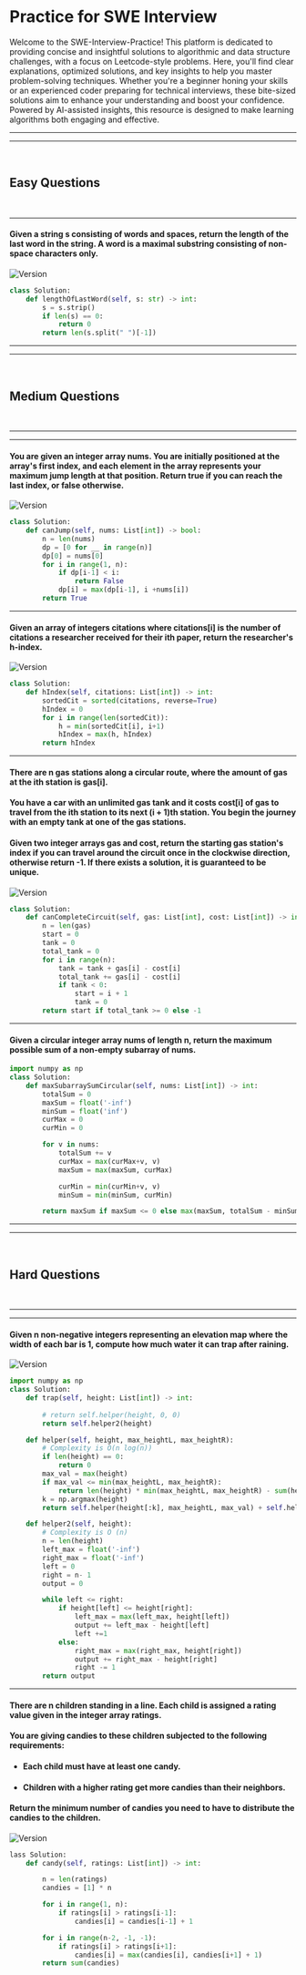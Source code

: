 # **Practice for SWE Interview**
Welcome to the SWE-Interview-Practice! This platform is dedicated to providing concise and insightful solutions to algorithmic and data structure challenges, with a focus on Leetcode-style problems. Here, you'll find clear explanations, optimized solutions, and key insights to help you master problem-solving techniques. Whether you're a beginner honing your skills or an experienced coder preparing for technical interviews, these bite-sized solutions aim to enhance your understanding and boost your confidence. Powered by AI-assisted insights, this resource is designed to make learning algorithms both engaging and effective.

***
***
&nbsp;
## **Easy Questions**
&nbsp;

***
#### Given a string s consisting of words and spaces, return the length of the last word in the string. A word is a maximal substring consisting of non-space characters only.

![Version](https://img.shields.io/badge/String-blue)  
```python
class Solution:
    def lengthOfLastWord(self, s: str) -> int:
        s = s.strip()
        if len(s) == 0:
            return 0
        return len(s.split(" ")[-1])
```

***
***
&nbsp;
## **Medium Questions**
&nbsp;

***

***
#### You are given an integer array nums. You are initially positioned at the array's first index, and each element in the array represents your maximum jump length at that position. Return true if you can reach the last index, or false otherwise.

![Version](https://img.shields.io/badge/Array-white)  
```python
class Solution:
    def canJump(self, nums: List[int]) -> bool:
        n = len(nums)
        dp = [0 for __ in range(n)]
        dp[0] = nums[0]
        for i in range(1, n):
            if dp[i-1] < i:
                return False
            dp[i] = max(dp[i-1], i +nums[i])
        return True
```

***
#### Given an array of integers citations where citations[i] is the number of citations a researcher received for their ith paper, return the researcher's h-index.

![Version](https://img.shields.io/badge/Array-white)  
```python
class Solution:
    def hIndex(self, citations: List[int]) -> int:
        sortedCit = sorted(citations, reverse=True)
        hIndex = 0
        for i in range(len(sortedCit)):
            h = min(sortedCit[i], i+1)
            hIndex = max(h, hIndex)
        return hIndex
```

***
#### There are n gas stations along a circular route, where the amount of gas at the ith station is gas[i].

#### You have a car with an unlimited gas tank and it costs cost[i] of gas to travel from the ith station to its next (i + 1)th station. You begin the journey with an empty tank at one of the gas stations.

#### Given two integer arrays gas and cost, return the starting gas station's index if you can travel around the circuit once in the clockwise direction, otherwise return -1. If there exists a solution, it is guaranteed to be unique.

![Version](https://img.shields.io/badge/Array-white)  
```python
class Solution:
    def canCompleteCircuit(self, gas: List[int], cost: List[int]) -> int:
        n = len(gas)
        start = 0
        tank = 0
        total_tank = 0
        for i in range(n):
            tank = tank + gas[i] - cost[i]
            total_tank += gas[i] - cost[i]
            if tank < 0:
                start = i + 1
                tank = 0
        return start if total_tank >= 0 else -1
```
***
#### Given a circular integer array nums of length n, return the maximum possible sum of a non-empty subarray of nums.

```python
import numpy as np
class Solution:
    def maxSubarraySumCircular(self, nums: List[int]) -> int:
        totalSum = 0
        maxSum = float('-inf')
        minSum = float('inf')
        curMax = 0
        curMin = 0

        for v in nums:
            totalSum += v
            curMax = max(curMax+v, v)
            maxSum = max(maxSum, curMax)

            curMin = min(curMin+v, v)
            minSum = min(minSum, curMin)

        return maxSum if maxSum <= 0 else max(maxSum, totalSum - minSum)
```


***
***
&nbsp;
## **Hard Questions**
&nbsp;

***

***
#### Given n non-negative integers representing an elevation map where the width of each bar is 1, compute how much water it can trap after raining.

![Version](https://img.shields.io/badge/Array-white)  
```python
import numpy as np
class Solution:
    def trap(self, height: List[int]) -> int:
        
        # return self.helper(height, 0, 0)
        return self.helper2(height)

    def helper(self, height, max_heightL, max_heightR):
        # Complexity is O(n log(n))
        if len(height) == 0:
            return 0
        max_val = max(height)
        if max_val <= min(max_heightL, max_heightR):
            return len(height) * min(max_heightL, max_heightR) - sum(height)
        k = np.argmax(height)
        return self.helper(height[:k], max_heightL, max_val) + self.helper(height[k+1:], max_val, max_heightR) 

    def helper2(self, height):
        # Complexity is O (n)
        n = len(height)
        left_max = float('-inf')
        right_max = float('-inf')
        left = 0
        right = n- 1
        output = 0

        while left <= right:
            if height[left] <= height[right]:
                left_max = max(left_max, height[left])
                output += left_max - height[left]
                left +=1
            else:
                right_max = max(right_max, height[right])
                output += right_max - height[right]
                right -= 1
        return output
```

*** 
#### There are n children standing in a line. Each child is assigned a rating value given in the integer array ratings.

#### You are giving candies to these children subjected to the following requirements:

* #### Each child must have at least one candy.
* #### Children with a higher rating get more candies than their neighbors.

#### Return the minimum number of candies you need to have to distribute the candies to the children.

![Version](https://img.shields.io/badge/Array-white)  
```python
lass Solution:
    def candy(self, ratings: List[int]) -> int:

        n = len(ratings)
        candies = [1] * n 

        for i in range(1, n):
            if ratings[i] > ratings[i-1]:
                candies[i] = candies[i-1] + 1

        for i in range(n-2, -1, -1):
            if ratings[i] > ratings[i+1]:
                candies[i] = max(candies[i], candies[i+1] + 1)
        return sum(candies)
```

